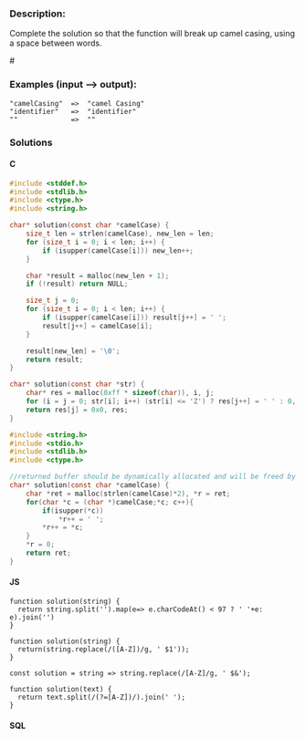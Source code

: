 ### Description:

Complete the solution so that the function will break up camel casing, using a space between words.

\#

### Examples (input --> output):

```
"camelCasing"  =>  "camel Casing"
"identifier"   =>  "identifier"
""             =>  ""
```

### Solutions

#### C 

```C
#include <stddef.h>
#include <stdlib.h>
#include <ctype.h>
#include <string.h>

char* solution(const char *camelCase) {
    size_t len = strlen(camelCase), new_len = len;
    for (size_t i = 0; i < len; i++) {
        if (isupper(camelCase[i])) new_len++;
    }

    char *result = malloc(new_len + 1);
    if (!result) return NULL;

    size_t j = 0;
    for (size_t i = 0; i < len; i++) {
        if (isupper(camelCase[i])) result[j++] = ' ';
        result[j++] = camelCase[i];
    }

    result[new_len] = '\0';
    return result;
}
```

```C
char* solution(const char *str) {
    char* res = malloc(0xff * sizeof(char)), i, j;
    for (i = j = 0; str[i]; i++) (str[i] <= 'Z') ? res[j++] = ' ' : 0, res[j++] = str[i];
    return res[j] = 0x0, res;
}
```

```C
#include <string.h>
#include <stdio.h> 
#include <stdlib.h>
#include <ctype.h>

//returned buffer should be dynamically allocated and will be freed by a caller
char* solution(const char *camelCase) {
    char *ret = malloc(strlen(camelCase)*2), *r = ret;
    for(char *c = (char *)camelCase;*c; c++){
        if(isupper(*c)) 
            *r++ = ' ';
        *r++ = *c;       
    }
    *r = 0;
    return ret;
}
```

#### JS

```JS
function solution(string) {
  return string.split('').map(e=> e.charCodeAt() < 97 ? ' '+e: e).join('')
}
```

```JS
function solution(string) {
  return(string.replace(/([A-Z])/g, ' $1'));
}
```

```JS
const solution = string => string.replace(/[A-Z]/g, ' $&');
```

```JS
function solution(text) {
  return text.split(/(?=[A-Z])/).join(' ');
}
```

#### SQL

```SQL

```
